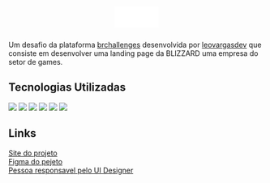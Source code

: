<h1 align="center">
    <img src="./public/logo.png">
</h1>

Um desafio da plataforma [brchallenges](https://www.brchallenges.com) desenvolvida por [leovargasdev](https://github.com/leovargasdev) que consiste em desenvolver uma landing page da BLIZZARD uma empresa do setor de games.

## Tecnologias Utilizadas

[![](https://img.shields.io/badge/HTML5-E34F26?style=for-the-badge&logo=html5&logoColor=white)]()
[![](https://img.shields.io/badge/CSS3-1572B6?style=for-the-badge&logo=css3&logoColor=white)]()
[![](https://img.shields.io/badge/Sass-CC6699?style=for-the-badge&logo=sass&logoColor=white)]()
[![](https://img.shields.io/badge/JavaScript-323330?style=for-the-badge&logo=javascript&logoColor=F7DF1E)]()
[![](https://img.shields.io/badge/React-20232A?style=for-the-badge&logo=react&logoColor=61DAFB)]()
[![](https://img.shields.io/badge/TypeScript-007ACC?style=for-the-badge&logo=typescript&logoColor=white)]()

## Links
[Site do projeto](https://blizzard-iota.vercel.app/) <br />
[Figma do pejeto](https://www.figma.com/file/mlAXZPRMfibrGXkJmUz5yn/BR-Challenges?node-id=0%3A1&t=CcApmMib4ZcDDW3U-0) <br />
[Pessoa responsavel pelo UI Designer](https://www.linkedin.com/in/gilberto-insanydesign/) <br />
